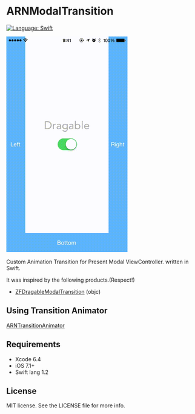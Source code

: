 # ARNModalTransition

[![Language: Swift](https://img.shields.io/badge/lang-Swift-yellow.svg?style=flat)](https://developer.apple.com/swift/)

![capture](capture.gif "capture")

Custom Animation Transition for Present Modal ViewController. written in Swift.

It was inspired by the following products.(Respect!)

- [ZFDragableModalTransition](https://github.com/zoonooz/ZFDragableModalTransition) (objc)


## Using Transition Animator

[ARNTransitionAnimator](https://github.com/xxxAIRINxxx/ARNTransitionAnimator)


## Requirements

* Xcode 6.4
* iOS 7.1+
* Swift lang 1.2


## License

MIT license. See the LICENSE file for more info.
